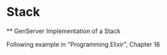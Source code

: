 # Stack

** GenServer Implementation of a Stack

Following example in "Programming Elixir", Chapter 16

